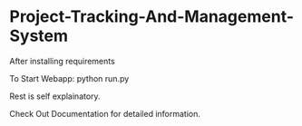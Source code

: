 # Project-Tracking-And-Management-System

After installing requirements

To Start Webapp:
        python run.py
        
Rest is self explainatory.

Check Out Documentation for detailed information.
